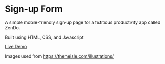 # Sign-up Form

A simple mobile-friendly sign-up page for a fictitious productivity app called ZenDo.

Built using HTML, CSS, and Javascript

[Live Demo](https://pdtru.github.io/sign-up-form/)

Images used from https://themeisle.com/illustrations/